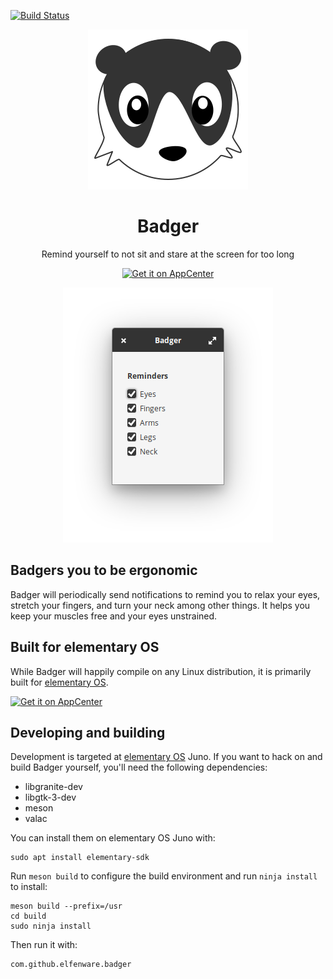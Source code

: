 [![Build Status](https://travis-ci.org/elfenware/badger.svg?branch=master)](https://travis-ci.org/elfenware/badger)

<p align="center">
    <img src="data/icons/128/com.github.elfenware.badger.svg" alt="Icon" />
</p>

<h1 align="center">Badger</h1>
<p align="center">Remind yourself to not sit and stare at the screen for too long</p>

<p align="center">
  <a href="https://appcenter.elementary.io/com.github.elfenware.badger"><img src="https://appcenter.elementary.io/badge.svg" alt="Get it on AppCenter" /></a>
</p>

<p align="center">
    <img src="data/window-screenshot.png" alt="Screenshot">
</p>


## Badgers you to be ergonomic

Badger will periodically send notifications to remind you to relax your eyes,
stretch your fingers, and turn your neck among other things. It helps you keep
your muscles free and your eyes unstrained.


## Built for elementary OS

While Badger will happily compile on any Linux distribution, it is primarily
built for [elementary OS].

[![Get it on AppCenter](https://appcenter.elementary.io/badge.svg)][AppCenter]


## Developing and building

Development is targeted at [elementary OS] Juno. If you want to hack on and
build Badger yourself, you'll need the following dependencies:

* libgranite-dev
* libgtk-3-dev
* meson
* valac

You can install them on elementary OS Juno with:

```shell
sudo apt install elementary-sdk
```

Run `meson build` to configure the build environment and run `ninja install`
to install:

```shell
meson build --prefix=/usr
cd build
sudo ninja install
```

Then run it with:

```shell
com.github.elfenware.badger
```

[elementary OS]: https://elementary.io
[AppCenter]: https://appcenter.elementary.io/com.github.elfenware.badger
